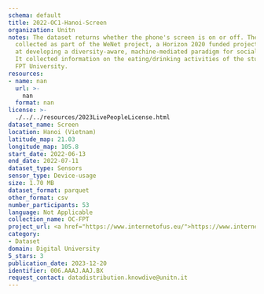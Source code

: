 ```yaml
---
schema: default
title: 2022-OC1-Hanoi-Screen
organization: Unitn
notes: The dataset returns whether the phone's screen is on or off. The dataset was
  collected as part of the WeNet project, a Horizon 2020 funded project that aims
  at developing a diversity-aware, machine-mediated paradigm for social interactions.
  It collected information on the eating/drinking activities of the students of the
  FPT University.
resources:
- name: nan
  url: >-
    nan
  format: nan
license: >-
  ./../../resources/2023LivePeopleLicense.html
dataset_name: Screen
location: Hanoi (Vietnam)
latitude_map: 21.03
longitude_map: 105.8
start_date: 2022-06-13
end_date: 2022-07-11
dataset_type: Sensors
sensor_type: Device-usage
size: 1.70 MB
dataset_format: parquet
other_format: csv
number_participants: 53
language: Not Applicable
collection_name: OC-FPT
project_url: <a href="https://www.internetofus.eu/">https://www.internetofus.eu/</a>
category:
- Dataset
domain: Digital University
5_stars: 3
publication_date: 2023-12-20
identifier: 006.AAAJ.AAJ.BX
request_contact: datadistribution.knowdive@unitn.it
---
```

